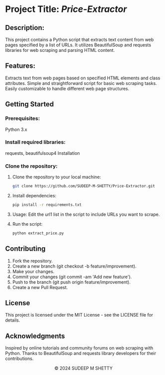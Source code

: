 # Project Title: *Price-Extractor*

## Description:
This project contains a Python script that extracts text content from web pages specified by a list of URLs. It utilizes BeautifulSoup and requests libraries for web scraping and parsing HTML content.

## Features:
Extracts text from web pages based on specified HTML elements and class attributes.
Simple and straightforward script for basic web scraping tasks.
Easily customizable to handle different web page structures.

## Getting Started 

### Prerequisites:
Python 3.x

### Install required libraries:
requests, beautifulsoup4 Installation

### Clone the repository:
1. Clone the repository to your local machine:

    ```bash
    git clone https://github.com/SUDEEP-M-SHETTY/Price-Extractor.git
    ```

2. Install dependencies:

    ```bash
    pip install -r requirements.txt
    ```


3. Usage: Edit the url1 list in the script to include URLs you want to scrape.

4. Run the script:
    ```bash
    python extract_price.py
    ```

## Contributing

1. Fork the repository.
2. Create a new branch (git checkout -b feature/improvement).
3. Make your changes.
4. Commit your changes (git commit -am 'Add new feature').
5. Push to the branch (git push origin feature/improvement).
6. Create a new Pull Request.

## License
This project is licensed under the MIT License - see the LICENSE file for details.

## Acknowledgments
Inspired by online tutorials and community forums on web scraping with Python.
Thanks to BeautifulSoup and requests library developers for their contributions.

<div align="center">© 2024 SUDEEP M SHETTY</div>
